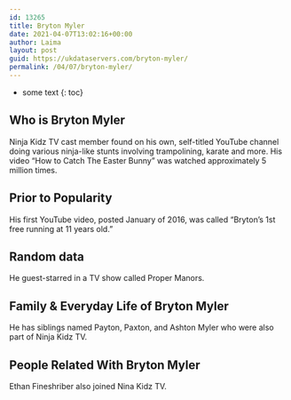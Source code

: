 ```yaml
---
id: 13265
title: Bryton Myler
date: 2021-04-07T13:02:16+00:00
author: Laima
layout: post
guid: https://ukdataservers.com/bryton-myler/
permalink: /04/07/bryton-myler/
---
```


* some text
{: toc}


## Who is Bryton Myler
                  
                  
                  
Ninja Kidz TV cast member found on his own, self-titled YouTube channel doing various ninja-like stunts involving trampolining, karate and more. His video &#8220;How to Catch The Easter Bunny&#8221; was watched approximately 5 million times. 
                  
              
            
              
            
                
                
                
## Prior to Popularity
                  
                  
                  
His first YouTube video, posted January of 2016, was called &#8220;Bryton&#8217;s 1st free running at 11 years old.&#8221;
                  
              
            
              
            
                
                
                
## Random data
                  
                  
                  
He guest-starred in a TV show called Proper Manors.
                  
              
            
              
            
                
                
                
## Family & Everyday Life of Bryton Myler
                  
                  
                  
He has siblings named Payton, Paxton, and Ashton Myler who were also part of Ninja Kidz TV.
                  
              
            
              
            
                
                
                
## People Related With Bryton Myler
                  
                  
                  
Ethan Fineshriber also joined Nina Kidz TV.
                  
              
            
              
            
                
              
            
              
              
            
            
              
            
          
          
          